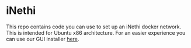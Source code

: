 # iNethi
This repo contains code you can use to set up an iNethi docker network. This is intended for Ubuntu x86 architecture.
For an easier experience you can use our GUI installer [here](https://github.com/iNethi/gui-installer).